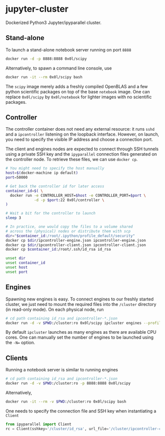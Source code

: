 jupyter-cluster
===============

Dockerized Python3 Jupyter/ipyparallel cluster.

Stand-alone
-----------

To launch a stand-alone notebook server running on port `8888`

```sh
docker run -d -p 8888:8888 0x0l/scipy
```

Alternatively, to spawn a command line console, use

```sh
docker run -it --rm 0x0l/scipy bash
```

The `scipy` image merely adds a freshly compiled OpenBLAS and a few python scientific packages on top of the base `notebook` image. One can replace `0x0l/scipy` by `0x0l/notebook` for lighter images with no scientific packages.

Controller
----------

The controller container does not need any external resource: it runs `sshd` and a `ipcontroller` listening on the loopback interface. However, on launch, you need to specify the visible IP address and choose a connection port.

The client and engines nodes are expected to connect through SSH tunnels using a private SSH key and the `ipyparallel` connection files generated on the controller node. To retrieve these files, we can use `docker cp`.

```sh
# You might need to specify the host manually
host=$(docker-machine ip default)
port=50000

# Get back the controller id for later access
container_id=$( \
  docker run -e CONTROLLER_HOST=$host -e CONTROLLER_PORT=$port \
             -d -p $port:22 0x0l/controller \
)

# Wait a bit for the controller to launch
sleep 3

# In practice, one would copy the files to a volume shared
# across the (physical) nodes or distribute them with scp
dir="$container_id:/root/.ipython/profile_default/security"
docker cp $dir/ipcontroller-engine.json ipcontroller-engine.json
docker cp $dir/ipcontroller-client.json ipcontroller-client.json
docker cp $container_id:/root/.ssh/id_rsa id_rsa

unset dir
unset container_id
unset host
unset port
```

Engines
-------

Spawning new engines is easy. To connect engines to our freshly started cluster, we just need to mount the required files into the `/cluster` directory (in read-only mode). On each physical node, run

```sh
# cd path containing id_rsa and ipcontroller-*.json
docker run -d -v $PWD:/cluster:ro 0x0l/scipy ipcluster engines --profile=ssh
```

By default `ipcluster` launches as many engines as there are available CPU cores. One can manually set the number of engines to be launched using the `-N=` option.

Clients
-------

Running a notebook server is similar to running engines

```sh
# cd path containing id_rsa and ipcontroller-*.json
docker run -d -v $PWD:/cluster:ro -p 8888:8888 0x0l/scipy
```

Alternatively,

```sh
docker run -it --rm -v $PWD:/cluster:ro 0x0l/scipy bash
```

One needs to specify the connection file and SSH key when instantiating a `Client`

```python
from ipyparallel import Client
rc = Client(sshkey='/cluster/id_rsa', url_file='/cluster/ipcontroller-client.json')
```
